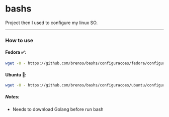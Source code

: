 # bashs

Project then I used to configure my linux SO.

---
### How to use

#### Fedora :white_check_mark::

```bash {cmd}
wget -O - https://github.com/brenos/bashs/configuracoes/fedora/configurar.sh | sudo bash
```

#### Ubuntu :red_circle::

```bash {cmd}
wget -O - https://github.com/brenos/bashs/configuracoes/ubuntu/configurar.sh | sudo bash
```

##### Notes:
- Needs to download Golang before run bash